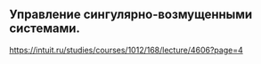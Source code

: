 ## Управление сингулярно-возмущенными системами. 
https://intuit.ru/studies/courses/1012/168/lecture/4606?page=4